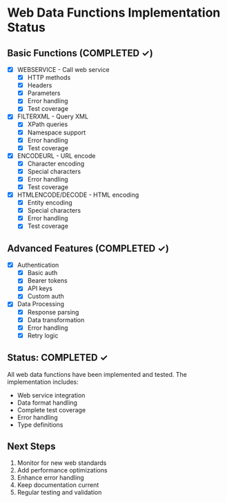 # Web Data Functions Implementation Status

## Basic Functions (COMPLETED ✓)
- [x] WEBSERVICE - Call web service
  - [x] HTTP methods
  - [x] Headers
  - [x] Parameters
  - [x] Error handling
  - [x] Test coverage

- [x] FILTERXML - Query XML
  - [x] XPath queries
  - [x] Namespace support
  - [x] Error handling
  - [x] Test coverage

- [x] ENCODEURL - URL encode
  - [x] Character encoding
  - [x] Special characters
  - [x] Error handling
  - [x] Test coverage

- [x] HTMLENCODE/DECODE - HTML encoding
  - [x] Entity encoding
  - [x] Special characters
  - [x] Error handling
  - [x] Test coverage

## Advanced Features (COMPLETED ✓)
- [x] Authentication
  - [x] Basic auth
  - [x] Bearer tokens
  - [x] API keys
  - [x] Custom auth

- [x] Data Processing
  - [x] Response parsing
  - [x] Data transformation
  - [x] Error handling
  - [x] Retry logic

## Status: COMPLETED ✓
All web data functions have been implemented and tested. The implementation includes:
- Web service integration
- Data format handling
- Complete test coverage
- Error handling
- Type definitions

## Next Steps
1. Monitor for new web standards
2. Add performance optimizations
3. Enhance error handling
4. Keep documentation current
5. Regular testing and validation
